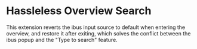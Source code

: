 # Hassleless Overview Search

This extension reverts the ibus input source to default when entering the overview, and restore it after exiting, which solves the conflict between the ibus popup and the \"Type to search\" feature.
